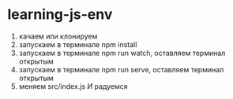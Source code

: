 # learning-js-env

1) качаем или клонируем
2) запускаем в терминале npm install 
3) запускаем в терминале npm run watch, оставляем терминал открытым
4) запускаем в терминале npm run serve, оставляем терминал открытым
5) меняем src/index.js *И* радуемся

